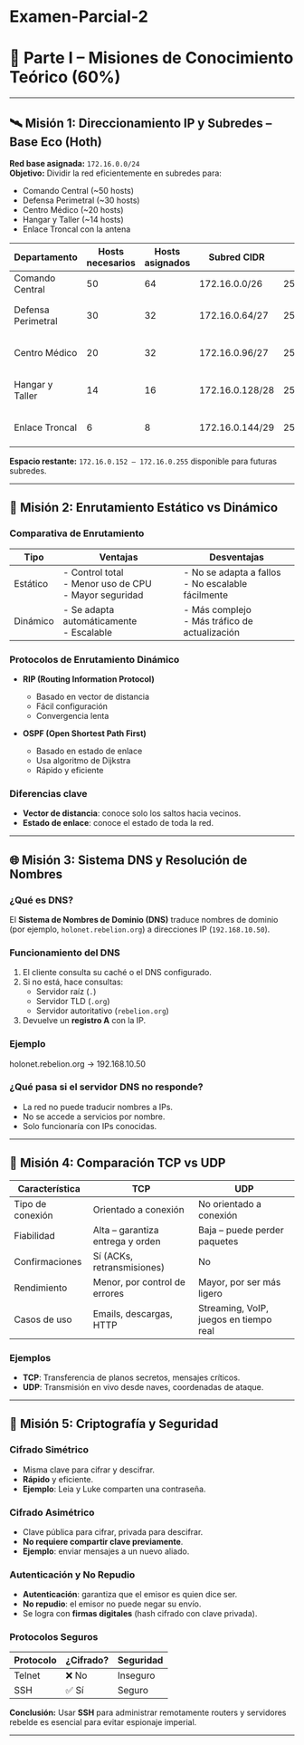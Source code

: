 # Examen-Parcial-2
# 🌌 Parte I – Misiones de Conocimiento Teórico (60%)

---

## 🛰️ Misión 1: Direccionamiento IP y Subredes – Base Eco (Hoth)

**Red base asignada:** `172.16.0.0/24`  
**Objetivo:** Dividir la red eficientemente en subredes para:

- Comando Central (~50 hosts)
- Defensa Perimetral (~30 hosts)
- Centro Médico (~20 hosts)
- Hangar y Taller (~14 hosts)
- Enlace Troncal con la antena

| Departamento           | Hosts necesarios | Hosts asignados | Subred CIDR | Máscara            | Rango de Hosts                 | Broadcast              |
|------------------------|------------------|------------------|--------------|---------------------|-------------------------------|------------------------|
| Comando Central        | 50               | 64               | 172.16.0.0/26 | 255.255.255.192     | 172.16.0.1 – 172.16.0.62      | 172.16.0.63           |
| Defensa Perimetral     | 30               | 32               | 172.16.0.64/27| 255.255.255.224     | 172.16.0.65 – 172.16.0.94     | 172.16.0.95           |
| Centro Médico          | 20               | 32               | 172.16.0.96/27| 255.255.255.224     | 172.16.0.97 – 172.16.0.126    | 172.16.0.127          |
| Hangar y Taller        | 14               | 16               | 172.16.0.128/28| 255.255.255.240    | 172.16.0.129 – 172.16.0.142   | 172.16.0.143          |
| Enlace Troncal         | 6                | 8                | 172.16.0.144/29| 255.255.255.248    | 172.16.0.145 – 172.16.0.150   | 172.16.0.151          |

**Espacio restante:** `172.16.0.152 – 172.16.0.255` disponible para futuras subredes.

---

## 🔀 Misión 2: Enrutamiento Estático vs Dinámico

### Comparativa de Enrutamiento

| Tipo        | Ventajas                                                   | Desventajas                                                   |
|-------------|-------------------------------------------------------------|----------------------------------------------------------------|
| Estático    | - Control total<br>- Menor uso de CPU<br>- Mayor seguridad | - No se adapta a fallos<br>- No escalable fácilmente           |
| Dinámico    | - Se adapta automáticamente<br>- Escalable                 | - Más complejo<br>- Más tráfico de actualización               |

### Protocolos de Enrutamiento Dinámico

- **RIP (Routing Information Protocol)**  
  - Basado en vector de distancia  
  - Fácil configuración  
  - Convergencia lenta

- **OSPF (Open Shortest Path First)**  
  - Basado en estado de enlace  
  - Usa algoritmo de Dijkstra  
  - Rápido y eficiente

### Diferencias clave

- **Vector de distancia**: conoce solo los saltos hacia vecinos.  
- **Estado de enlace**: conoce el estado de toda la red.

---

## 🌐 Misión 3: Sistema DNS y Resolución de Nombres

### ¿Qué es DNS?

El **Sistema de Nombres de Dominio (DNS)** traduce nombres de dominio (por ejemplo, `holonet.rebelion.org`) a direcciones IP (`192.168.10.50`).

### Funcionamiento del DNS

1. El cliente consulta su caché o el DNS configurado.
2. Si no está, hace consultas:
   - Servidor raíz (`.`)
   - Servidor TLD (`.org`)
   - Servidor autoritativo (`rebelion.org`)
3. Devuelve un **registro A** con la IP.

### Ejemplo

holonet.rebelion.org → 192.168.10.50

### ¿Qué pasa si el servidor DNS no responde?

- La red no puede traducir nombres a IPs.
- No se accede a servicios por nombre.
- Solo funcionaría con IPs conocidas.

---

## 📡 Misión 4: Comparación TCP vs UDP

| Característica   | TCP                                         | UDP                                      |
|------------------|----------------------------------------------|-------------------------------------------|
| Tipo de conexión | Orientado a conexión                        | No orientado a conexión                   |
| Fiabilidad       | Alta – garantiza entrega y orden            | Baja – puede perder paquetes              |
| Confirmaciones   | Sí (ACKs, retransmisiones)                  | No                                        |
| Rendimiento      | Menor, por control de errores               | Mayor, por ser más ligero                 |
| Casos de uso     | Emails, descargas, HTTP                     | Streaming, VoIP, juegos en tiempo real    |

### Ejemplos

- **TCP**: Transferencia de planos secretos, mensajes críticos.  
- **UDP**: Transmisión en vivo desde naves, coordenadas de ataque.

---

## 🔐 Misión 5: Criptografía y Seguridad

### Cifrado Simétrico

- Misma clave para cifrar y descifrar.
- **Rápido** y eficiente.
- **Ejemplo**: Leia y Luke comparten una contraseña.

### Cifrado Asimétrico

- Clave pública para cifrar, privada para descifrar.
- **No requiere compartir clave previamente**.
- **Ejemplo**: enviar mensajes a un nuevo aliado.

### Autenticación y No Repudio

- **Autenticación**: garantiza que el emisor es quien dice ser.
- **No repudio**: el emisor no puede negar su envío.
- Se logra con **firmas digitales** (hash cifrado con clave privada).

### Protocolos Seguros

| Protocolo | ¿Cifrado? | Seguridad |
|-----------|-----------|-----------|
| Telnet    | ❌ No      | Inseguro  |
| SSH       | ✅ Sí      | Seguro    |

**Conclusión:** Usar **SSH** para administrar remotamente routers y servidores rebelde es esencial para evitar espionaje imperial.

---
